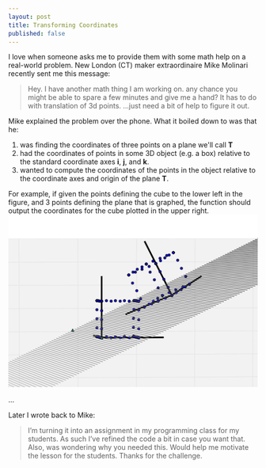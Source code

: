 ```yaml
---
layout: post
title: Transforming Coordinates
published: false
---
```


I love when someone asks me to provide them with some math help on a real-world problem. New London (CT) maker extraordinaire Mike Molinari recently sent me this message:

> Hey.
I have another math thing I am working on.
any chance you might be able to spare a few minutes and give me a hand?
It has to do with translation of 3d points.
...just need a bit of help to figure it out.

Mike explained the problem over the phone. What it boiled down to was that he:
1. was finding the coordinates of three points on a plane we'll call **T**
2. had the coordinates of points in some 3D object (e.g. a box) relative to the standard coordinate axes **i**, **j**, and **k**.
3. wanted to compute the coordinates of the points in the object relative to the coordinate axes and origin of the plane **T**.

For example, if given the points defining the cube to the lower left in the figure, and 3 points defining the plane that is graphed, the function should output the coordinates for the cube plotted in the upper right.
![coord transform img1](../images/coordTransImg1.png)

...

Later I wrote back to Mike:
> I’m turning it into an assignment in my programming class for my students. As such I’ve refined the code a bit in case you want that. Also, was wondering why you needed this. Would help me motivate the lesson for the students. Thanks for the challenge.
